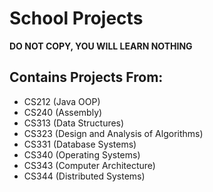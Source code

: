 # School Projects

**DO NOT COPY, YOU WILL LEARN NOTHING**

## Contains Projects From:
<ul>
<li>CS212 (Java OOP)</li>
<li>CS240 (Assembly)</li>
<li>CS313 (Data Structures)</li>
<li>CS323 (Design and Analysis of Algorithms)</li>
<li>CS331 (Database Systems)</li>
<li>CS340 (Operating Systems)</li>
<li>CS343 (Computer Architecture)</li>
<li>CS344 (Distributed Systems)</li>
</ul>

